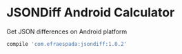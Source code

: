 # JSONDiff Android Calculator

Get JSON differences on Android platform
```groovy
compile 'com.efraespada:jsondiff:1.0.2'
```

